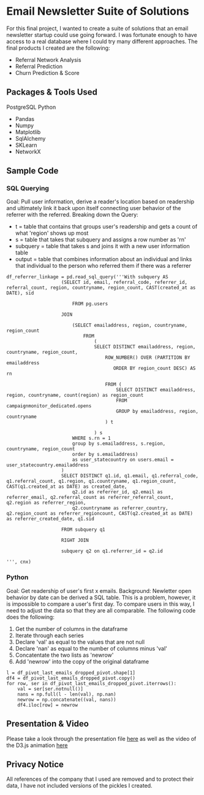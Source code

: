 # Email Newsletter Suite of Solutions

For this final project, I wanted to create a suite of solutions that an email newsletter startup could use going forward. I was fortunate enough to have access to a real database where I could try many different approaches. The final products I created are the following:
* Referral Network Analysis
* Referral Prediction
* Churn Prediction & Score



## Packages & Tools Used
PostgreSQL
Python
* Pandas
* Numpy
* Matplotlib
* SqlAlchemy
* SKLearn
* NetworkX

## Sample Code

### SQL Querying

Goal: Pull user information, derive a reader's location based on readership and ultimately link it back upon itself connecting user behavior of the referrer with the referred.
Breaking down the Query:
* t = table that contains that groups user's readership and gets a count of what 'region' shows up most
* s = table that takes that subquery and assigns a row number as 'rn'
* subquery = table that takes s and joins it with a new user information table
* output = table that combines information about an individual and links that individual to the person who referred them if there was a referrer


```
df_referrer_linkage = pd.read_sql_query('''With subquery AS
                    (SELECT id, email, referral_code, referrer_id, referral_count, region, countryname, region_count, CAST(created_at as DATE), sid 
                    
                        FROM pg.users
                    
                    JOIN 
                        
                        (SELECT emailaddress, region, countryname, region_count
                            FROM
                                (
                                SELECT DISTINCT emailaddress, region, countryname, region_count, 
                                    ROW_NUMBER() OVER (PARTITION BY emailaddress 
                                       ORDER BY region_count DESC) AS rn
                                
                                    FROM (
                                        SELECT DISTINCT emailaddress, region, countryname, count(region) as region_count 
                                        FROM campaignmonitor_dedicated.opens
                                        GROUP by emailaddress, region, countryname
                                    ) t
                                    
                                ) s
                        WHERE s.rn = 1
                        group by s.emailaddress, s.region, countryname, region_count
                        order by s.emailaddress) 
                        as user_statecountry on users.email = user_statecountry.emailaddress
                    )
                    SELECT DISTINCT q1.id, q1.email, q1.referral_code, q1.referral_count, q1.region, q1.countryname, q1.region_count, CAST(q1.created_at as DATE) as created_date,
                        q2.id as referrer_id, q2.email as referrer_email, q2.referral_count as referrer_referral_count, q2.region as referrer_region, 
                        q2.countryname as referrer_country, q2.region_count as referrer_regioncount, CAST(q2.created_at as DATE) as referrer_created_date, q1.sid

                    FROM subquery q1 
                    
                    RIGHT JOIN
                    
                    subquery q2 on q1.referrer_id = q2.id

''', cnx)
```

### Python 

Goal: Get readership of user's first x emails. 
Background: Newletter open behavior by date can be derived a SQL table. This is a problem, however, it is impossible to compare a user's first day. To compare users in this way, I need to adjust the data so that they are all comparable. The following code does the following:
1. Get the number of columns in the dataframe
2. Iterate through each series 
3. Declare 'val' as equal to the values that are not null
4. Declare 'nan' as equal to the number of columns minus 'val'
5. Concatentate the two lists as 'newrow'
6. Add 'newrow' into the copy of the original dataframe

```
l = df_pivot_last_emails_dropped_pivot.shape[1]
df4 = df_pivot_last_emails_dropped_pivot.copy()
for row, ser in df_pivot_last_emails_dropped_pivot.iterrows():
    val = ser[ser.notnull()]
    nans = np.full(l - len(val), np.nan)
    newrow = np.concatenate((val, nans))
    df4.iloc[row] = newrow
```



## Presentation & Video
Please take a look through the presentation file [here](https://github.com/stokvis4/projectKojak/blob/master/presentation/projectKojak.pdf) as well as the video of the D3.js animation [here](https://github.com/stokvis4/projectKojak/blob/master/presentation/ReferralNetDemo.mov)

## Privacy Notice
All references of the company that I used are removed and to protect their data, I have not included versions of the pickles I created.
